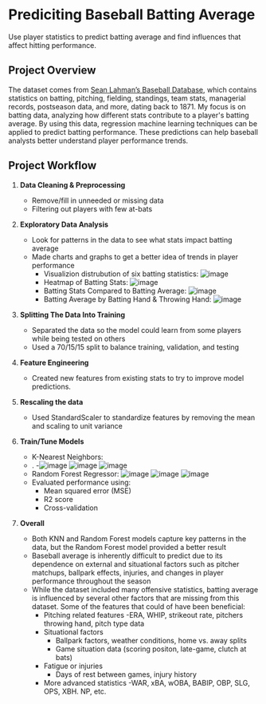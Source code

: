 # Prediciting Baseball Batting Average
Use player statistics to predict batting average and find influences that affect hitting performance.
## Project Overview
The dataset comes from [Sean Lahman’s Baseball Database](http://seanlahman.com/), which contains statistics on batting, pitching, fielding, standings, team stats, managerial records, postseason data, and more, dating back to 1871. My focus is on batting data, analyzing how different stats contribute to a player's batting average. By using this data, regression machine learning techniques can be applied to predict batting performance. These predictions can help baseball analysts better understand player performance trends.
## Project Workflow
1. **Data Cleaning & Preprocessing**
   - Remove/fill in unneeded or missing data
   - Filtering out players with few at-bats
2. **Exploratory Data Analysis**
   - Look for patterns in the data to see what stats impact batting average
   - Made charts and graphs to get a better idea of trends in player performance
      - Visualizion distrubution of six batting statistics:
       ![image](https://github.com/user-attachments/assets/6410bbbe-a452-4986-bf4b-b066c3e3871d)
      - Heatmap of Batting Stats:
       ![image](https://github.com/user-attachments/assets/f230d7bb-09cb-4dca-bf85-b273dbfd28c7)
      - Batting Stats Compared to Batting Average:
       ![image](https://github.com/user-attachments/assets/db5ce619-a608-4ce1-8af5-6be96892f762)
      - Batting Average by Batting Hand & Throwing Hand:
       ![image](https://github.com/user-attachments/assets/8d810bce-f9f0-4d25-b0b1-e30c3c03a75b)

3. **Splitting The Data Into Training**
   - Separated the data so the model could learn from some players while being tested on others
   - Used a 70/15/15 split to balance training, validation, and testing
4. **Feature Engineering**
   - Created new features from existing stats to try to improve model predictions.
5. **Rescaling the data**
   - Used StandardScaler to standardize features by removing the mean and scaling to unit variance
6. **Train/Tune Models**
   - K-Nearest Neighbors:
   - . 
         -![image](https://github.com/user-attachments/assets/56d4cda7-3cf8-43c7-91bf-8ba5283bf107)
           ![image](https://github.com/user-attachments/assets/588649bf-65b0-4b83-9699-16d63e241b00)
           ![image](https://github.com/user-attachments/assets/95827d0e-ae15-44f6-82b0-4322ac4af86d)
   - Random Forest Regressor:
           ![image](https://github.com/user-attachments/assets/dc7307ff-352d-44eb-b694-cd370f6daf48)
           ![image](https://github.com/user-attachments/assets/5db3002b-573f-417a-9be9-9c2bc7291b24)
           ![image](https://github.com/user-attachments/assets/919d441b-3cbe-4a9f-92bf-c630aa7606c5)
   - Evaluated performance using:
     - Mean squared error (MSE)
     - R2 score
     - Cross-validation
7. **Overall**
   - Both KNN and Random Forest models capture key patterns in the data, but the Random Forest model provided a better result
   - Baseball average is inherently difficult to predict due to its dependence on external and situational factors such as pitcher matchups, ballpark effects, injuries, and changes in player performance throughout the season
   - While the dataset included many offensive statistics, batting average is influenced by several other factors that are missing from this dataset. Some of the features that could of have been beneficial:
       - Pitching related features
          -ERA, WHIP, strikeout rate, pitchers throwing hand, pitch type data
       - Situational factors
          - Ballpark factors, weather conditions, home vs. away splits
          - Game situation data (scoring positon, late-game, clutch at bats)
       - Fatigue or injuries
          - Days of rest between games, injury history
       - More advanced statistics
          -WAR, xBA, wOBA, BABIP, OBP, SLG, OPS, XBH. NP, etc.

